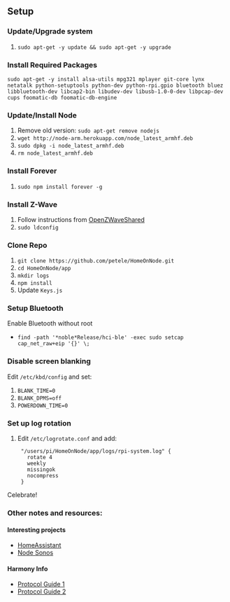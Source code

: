 ## Setup

### Update/Upgrade system

1. `sudo apt-get -y update && sudo apt-get -y upgrade`

### Install Required Packages

`sudo apt-get -y install alsa-utils mpg321 mplayer git-core lynx netatalk python-setuptools python-dev python-rpi.gpio bluetooth bluez libbluetooth-dev libcap2-bin libudev-dev libusb-1.0-0-dev libpcap-dev cups foomatic-db foomatic-db-engine`

### Update/Install Node

1. Remove old version: `sudo apt-get remove nodejs`
1. `wget http://node-arm.herokuapp.com/node_latest_armhf.deb`
1. `sudo dpkg -i node_latest_armhf.deb`
1. `rm node_latest_armhf.deb`

### Install Forever

1. `sudo npm install forever -g`

### Install Z-Wave

1. Follow instructions from [OpenZWaveShared](https://github.com/OpenZWave/node-openzwave-shared/blob/master/README-raspbian.md)
1. `sudo ldconfig`

### Clone Repo

1. `git clone https://github.com/petele/HomeOnNode.git`
1. `cd HomeOnNode/app`
1. `mkdir logs`
1. `npm install`
1. Update `Keys.js`

### Setup Bluetooth
Enable Bluetooth without root

* `find -path '*noble*Release/hci-ble' -exec sudo setcap cap_net_raw+eip '{}' \;`

### Disable screen blanking

Edit `/etc/kbd/config` and set:

1. `BLANK_TIME=0`
1. `BLANK_DPMS=off`
1. `POWERDOWN_TIME=0`

### Set up log rotation

1. Edit `/etc/logrotate.conf` and add:

		"/users/pi/HomeOnNode/app/logs/rpi-system.log" {
		  rotate 4
		  weekly
		  missingok
		  nocompress
		}

Celebrate!


### Other notes and resources:

#### Interesting projects
* [HomeAssistant](https://github.com/balloob/home-assistant/)
* [Node Sonos](https://github.com/bencevans/node-sonos)

#### Harmony Info
* [Protocol Guide 1](https://github.com/jterrace/pyharmony/blob/master/PROTOCOL.md)
* [Protocol Guide 2](https://github.com/swissmanu/harmonyhubjs-client/tree/master/docs/protocol)

